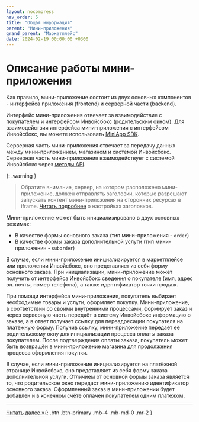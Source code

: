 ```yaml
---
layout: nocompress
nav_order: 5
title: "Общая информация"
parent: "Мини-приложения"
grand_parent: "Маркетплейс"
date: 2024-02-19 00:00:00 +0300
---
```


# Описание работы мини-приложения

Как правило, мини-приложение состоит из двух основных компонентов - интерфейса приложения (frontend)
и серверной части (backend).

Интерфейс мини-приложения отвечает за взаимодействие с покупателем и интерфейсом Инвойсбокс (родительским окном).
Для взаимодействия интерфейса мини-приложения с интерфейсом Инвойсбокс, вы можете использовать [MiniApp SDK](/docs/marketplace/mini-apps/miniapp-sdk/).

Серверная часть мини-приложения отвечает за передачу данных между мини-приложением, магазином и системой Инвойсбокс.
Серверная часть мини-приложения взаимодействует с системой Инвойсбокс через [методы API](/docs/api).

{: .warning }
> Обратите внимание, сервер, на котором расположено мини-приложение, должен отправлять заголовки, которые разрешают
запускать контент мини-приложения на сторонних ресурсах в iframe. [Читать подробнее](/docs/marketplace/mini-apps/frame/) о
настройках заголовков.

Мини-приложение может быть инициализировано в двух основных режимах:
- В качестве формы основного заказа (тип мини-приложения - `order`)
- В качестве формы заказа дополнительной услуги (тип мини-приложения - `suborder`)

В случае, если мини-приложение инициализируется в маркетплейсе или приложении Инвойсбокс, оно представляет
из себя форму основного заказа. При инициализации, мини-приложение может получить
от интерфейса Инвойсбокс сведения о покупателе (имя, адрес эл. почты, номер телефона), а также идентификатор
точки продаж.

При помощи интерфейса мини-приложения, покупатель выбирает необходимые товары и услуги, оформляет покупку.
Мини-приложение, в соответствии со своими внутренними процессами, формирует заказ и через серверную часть
передаёт в систему Инвойсбокс информацию о заказе, а в ответ получает ссылку для переадресации покупателя
на платёжную форму. Получив ссылку, мини-приложение передаёт её родительскому окну для инициализации процесса
оплаты заказа покупателем. После подтверждения оплаты заказа, покупатель может быть возвращён в мини-приложение
магазина для продолжения процесса оформления покупки.

В случае, если мини-приложение инициализируется на платёжной странице Инвойсбокс, оно представляет из
себя форму заказа дополнительной услуги. Отличием от основной формы заказа
является то, что родительское окно передаст мини-приложению идентификатор основного заказа. Оформленный
заказ в мини-приложении будет добавлен и в конечном счёте оплачен покупателем одним платежом.

---

[Читать далее &raquo;](/docs/marketplace/mini-apps/schema/){: .btn .btn-primary .mb-4 .mb-md-0 .mr-2 }

